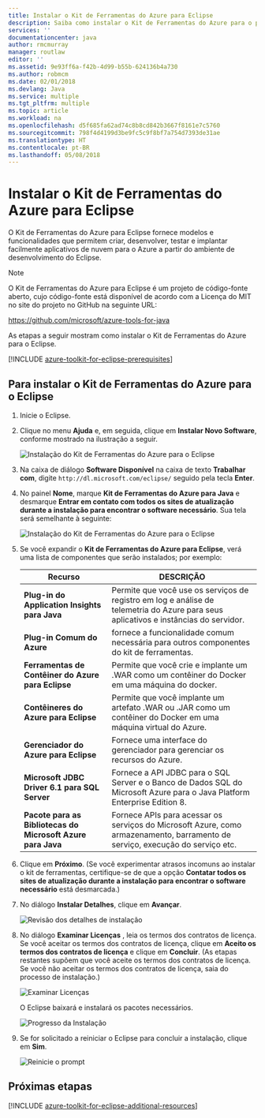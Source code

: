 ```yaml
---
title: Instalar o Kit de Ferramentas do Azure para Eclipse
description: Saiba como instalar o Kit de Ferramentas do Azure para o plug-in Eclipse para criar e implantar aplicativos de nuvem no Azure.
services: ''
documentationcenter: java
author: rmcmurray
manager: routlaw
editor: ''
ms.assetid: 9e93ff6a-f42b-4d99-b55b-624136b4a730
ms.author: robmcm
ms.date: 02/01/2018
ms.devlang: Java
ms.service: multiple
ms.tgt_pltfrm: multiple
ms.topic: article
ms.workload: na
ms.openlocfilehash: d5f685fa62ad74c8b8cd842b3667f8161e7c5760
ms.sourcegitcommit: 798f4d4199d3be9fc5c9f8bf7a754d7393de31ae
ms.translationtype: HT
ms.contentlocale: pt-BR
ms.lasthandoff: 05/08/2018
---
```

# <a name="install-the-azure-toolkit-for-eclipse"></a>Instalar o Kit de Ferramentas do Azure para Eclipse

O Kit de Ferramentas do Azure para Eclipse fornece modelos e funcionalidades que permitem criar, desenvolver, testar e implantar facilmente aplicativos de nuvem para o Azure a partir do ambiente de desenvolvimento do Eclipse.

> [!NOTE] 
> 
> O Kit de Ferramentas do Azure para Eclipse é um projeto de código-fonte aberto, cujo código-fonte está disponível de acordo com a Licença do MIT no site do projeto no GitHub na seguinte URL: 
> 
> <https://github.com/microsoft/azure-tools-for-java> 
> 

As etapas a seguir mostram como instalar o Kit de Ferramentas do Azure para o Eclipse.

[!INCLUDE [azure-toolkit-for-eclipse-prerequisites](../includes/azure-toolkit-for-eclipse-prerequisites.md)]

## <a name="to-install-the-azure-toolkit-for-eclipse"></a>Para instalar o Kit de Ferramentas do Azure para o Eclipse

1. Inicie o Eclipse.

1. Clique no menu **Ajuda** e, em seguida, clique em **Instalar Novo Software**, conforme mostrado na ilustração a seguir.
   
   ![Instalação do Kit de Ferramentas do Azure para o Eclipse][01]

1. Na caixa de diálogo **Software Disponível** na caixa de texto **Trabalhar com**, digite `http://dl.microsoft.com/eclipse/` seguido pela tecla **Enter**.

1. No painel **Nome**, marque **Kit de Ferramentas do Azure para Java** e desmarque **Entrar em contato com todos os sites de atualização durante a instalação para encontrar o software necessário**. Sua tela será semelhante à seguinte:
   
   ![Instalação do Kit de Ferramentas do Azure para o Eclipse][02]

1. Se você expandir o **Kit de Ferramentas do Azure para Eclipse**, verá uma lista de componentes que serão instalados; por exemplo:

   | Recurso | DESCRIÇÃO | 
   |---|---| 
   | **Plug-in do Application Insights para Java** | Permite que você use os serviços de registro em log e análise de telemetria do Azure para seus aplicativos e instâncias do servidor. | 
   | **Plug-in Comum do Azure** | fornece a funcionalidade comum necessária para outros componentes do kit de ferramentas. | 
   | **Ferramentas de Contêiner do Azure para Eclipse** | Permite que você crie e implante um .WAR como um contêiner do Docker em uma máquina do docker. | 
   | **Contêineres do Azure para Eclipse** | Permite que você implante um artefato .WAR ou .JAR como um contêiner do Docker em uma máquina virtual do Azure. | 
   | **Gerenciador do Azure para Eclipse** | Fornece uma interface do gerenciador para gerenciar os recursos do Azure. | 
   | **Microsoft JDBC Driver 6.1 para SQL Server** | Fornece a API JDBC para o SQL Server e o Banco de Dados SQL do Microsoft Azure para o Java Platform Enterprise Edition 8. | 
   | **Pacote para as Bibliotecas do Microsoft Azure para Java** | Fornece APIs para acessar os serviços do Microsoft Azure, como armazenamento, barramento de serviço, execução do serviço etc. | 

1. Clique em **Próximo**. (Se você experimentar atrasos incomuns ao instalar o kit de ferramentas, certifique-se de que a opção **Contatar todos os sites de atualização durante a instalação para encontrar o software necessário** está desmarcada.)

1. No diálogo **Instalar Detalhes**, clique em **Avançar**.
   
   ![Revisão dos detalhes de instalação][03]

1. No diálogo **Examinar Licenças** , leia os termos dos contratos de licença. Se você aceitar os termos dos contratos de licença, clique em **Aceito os termos dos contratos de licença** e clique em **Concluir**. (As etapas restantes supõem que você aceite os termos dos contratos de licença. Se você não aceitar os termos dos contratos de licença, saia do processo de instalação.)
   
   ![Examinar Licenças][04]
   
   O Eclipse baixará e instalará os pacotes necessários.
   
   ![Progresso da Instalação][05]

1. Se for solicitado a reiniciar o Eclipse para concluir a instalação, clique em **Sim**.
   
   ![Reinicie o prompt][06]

## <a name="next-steps"></a>Próximas etapas

[!INCLUDE [azure-toolkit-for-eclipse-additional-resources](../includes/azure-toolkit-for-eclipse-additional-resources.md)]

<!-- URL List -->

<!-- Legacy MSDN URL = https://msdn.microsoft.com/library/azure/hh690946.aspx -->

<!-- IMG List -->

[01]: media/azure-toolkit-for-eclipse-installation/eclipse-installation-01.png
[02]: media/azure-toolkit-for-eclipse-installation/eclipse-installation-02.png
[03]: media/azure-toolkit-for-eclipse-installation/eclipse-installation-03.png
[04]: media/azure-toolkit-for-eclipse-installation/eclipse-installation-04.png
[05]: media/azure-toolkit-for-eclipse-installation/eclipse-installation-05.png
[06]: media/azure-toolkit-for-eclipse-installation/eclipse-installation-06.png
